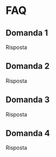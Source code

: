 # FAQ

## Domanda 1

Risposta

## Domanda 2

Risposta

## Domanda 3

Risposta

## Domanda 4

Risposta
